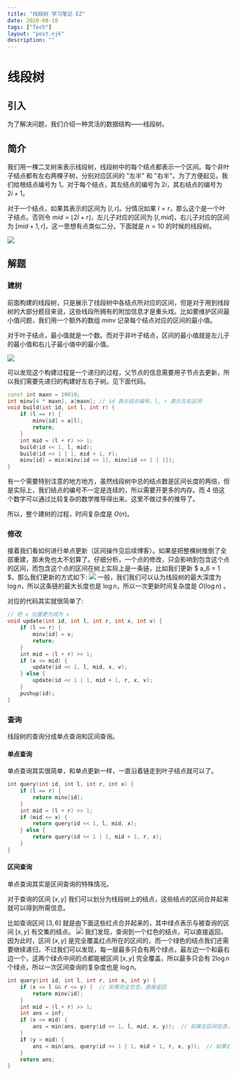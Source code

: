 ```yaml
---
title: "线段树 学习笔记 EZ"
date: 2020-08-10
tags: ["Tech"]
layout: "post.njk"
description: ""
---
```


# 线段树
## 引入
为了解决问题，我们介绍一种灵活的数据结构——线段树。
## 简介
我们用一棵二叉树来表示线段树，线段树中的每个结点都表示一个区间。每个非叶子结点都有左右两棵子树，分别对应区间的 "左半" 和 "右半"。为了方便起见，我们给根结点编号为 $1$。对于每个结点，其左结点的编号为 $2i$，其右结点的编号为 $2i+1$。

对于一个结点，如果其表示的区间为 $[l,r]$。分情况如果 $l=r$，那么这个是一个叶子结点。否则令 $mid=⌊2l+r⌋$，左儿子对应的区间为 $[l,mid]$，右儿子对应的区间为 $[mid+1,r]$，这一思想有点类似二分。下面就是 $n=10$ 的时候的线段树。

![](https://cdn.luogu.com.cn/upload/image_hosting/g4v7lu0f.png)
## 解题
### 建树
前面构建的线段树，只是展示了线段树中各结点所对应的区间，但是对于用到线段树的大部分题目来说，这些线段所拥有的附加信息才是重头戏。比如要维护区间最小值问题，我们用一个额外的数组 $minv$ 记录每个结点对应的区间的最小值。

对于叶子结点，最小值就是一个数。而对于非叶子结点，区间的最小值就是左儿子的最小值和右儿子最小值中的最小值。

![](https://cdn.luogu.com.cn/upload/image_hosting/ta6svjd5.png)

可以发现这个构建过程是一个递归的过程，父节点的信息需要用子节点去更新，所以我们需要先递归的构建好左右子树。见下面代码。

```cpp
const int maxn = 10010;
int minv[4 * maxn], a[maxn]; // id 表示结点编号，l, r 表示左右区间
void build(int id, int l, int r) {
    if (l == r) {
        minv[id] = a[l];
        return;
    }
    int mid = (l + r) >> 1;
    build(id << 1, l, mid);
    build(id << 1 | 1, mid + 1, r);
    minv[id] = min(minv[id << 1], minv[id << 1 | 1]);
}
```
有一个需要特别注意的地方地方，虽然线段树中总的结点数是区间长度的两倍，但是实际上，我们结点的编号不一定是连续的，所以需要开更多的内存。而 $4$ 倍这个数字可以通过比较复杂的数学推导得出来。这里不做过多的推导了。

所以，整个建树的过程，时间复杂度是 $O(n)$。
### 修改
接着我们看如何进行单点更新（区间操作见后续博客）。如果是把整棵树推倒了全部重建，那未免也太不划算了。仔细分析，一个点的修改，只会影响到包含这个点的区间，而包含这个点的区间在树上实际上是一条链，比如我们更新 $ a_6 = 1 $，那么我们更新的方式如下:
![](https://cdn.luogu.com.cn/upload/image_hosting/gv4h33ce.png)
一般，我们我们可以认为线段树的最大深度为 $\log n$，所以这条链的最大长度也是 $\log n$，所以一次更新时间复杂度是 $O(\log n)$ 。

对应的代码其实就很简单了:
```cpp
// 把 x 位置更为成为 v
void update(int id, int l, int r, int x, int v) {
    if (l == r) {
        minv[id] = v;
        return;
    }
    int mid = (l + r) >> 1;
    if (x <= mid) {
        update(id << 1, l, mid, x, v);
    } else {
        update(id << 1 | 1, mid + 1, r, x, v);
    }
    pushup(id);
}
```
### 查询
线段树的查询分成单点查询和区间查询。
#### 单点查询
单点查询其实很简单，和单点更新一样，一直沿着链走到叶子结点就可以了。
```cpp
int query(int id, int l, int r, int x) {
    if (l == r) {
        return minv[id];
    }
    int mid = (l + r) >> 1;
    if (mid <= x) {
        return query(id << 1, l, mid, x);
    } else {
        return query(id << 1 | 1, mid + 1, r, x);
    }
}
```
#### 区间查询
单点查询其实是区间查询的特殊情况。

对于查询的区间 $[x,y]$ 我们可以划分为线段树上的结点，这些结点的区间合并起来就可以得到所需信息。

比如查询区间 $[3,6]$ 就是由下面这些红点合并起来的，其中绿点表示与被查询的区间 $[x,y]$ 有交集的结点。
![](https://cdn.luogu.com.cn/upload/image_hosting/uu0i4n9n.png)
我们发现，查询到一个红色的结点，可以直接返回，因为此时，区间 $[x,y]$ 是完全覆盖红点所在的区间的，而一个绿色的结点我们还需要继续递归，不过我们可以发现，每一层最多只会有两个绿点，最左边一个和最右边一个，这两个绿点中间的点都能被区间 $[x,y]$ 完全覆盖，所以最多只会有 $2\log n$ 个绿点，所以一次区间查询的复杂度也是 $\log n$。
```cpp
int query(int id, int l, int r, int x, int y) {
    if (x <= l && r <= y) {  // 如果完全包含，直接返回
        return minv[id];
    }
    int mid = (l + r) >> 1;
    int ans = inf;
    if (x <= mid) {
        ans = min(ans, query(id << 1, l, mid, x, y));  // 如果左区间包含，递归的查询左子树
    }
    if (y > mid) {
        ans = min(ans, query(id << 1 | 1, mid + 1, r, x, y));  // 如果右区间包含，递归的查询右子树
    }
    return ans;
}
```
